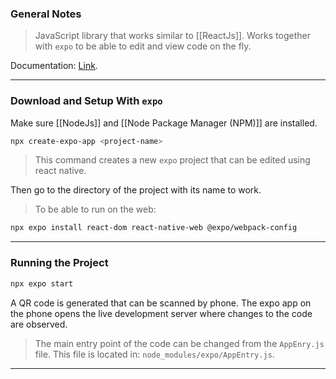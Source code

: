 
### General Notes

> JavaScript library that works similar to [[ReactJs]].
> Works together with `expo` to be able to edit and view code on the fly.

Documentation: [Link](https://reactnative.dev/docs/getting-started).

---

### Download and Setup With `expo`

Make sure [[NodeJs]] and [[Node Package Manager (NPM)]] are installed.

```bash
npx create-expo-app <project-name>
```
> This command creates a new `expo` project that can be edited using react native.

Then go to the directory of the project with its name to work.

> To be able to run on the web:
```bash
npx expo install react-dom react-native-web @expo/webpack-config
```

---

### Running the Project

```bash
npx expo start
```

A QR code is generated that can be scanned by phone. The expo app on the phone opens the live development server where changes to the code are observed.

> The main entry point of the code can be changed from the `AppEnry.js` file.
> This file is located in: `node_modules/expo/AppEntry.js`.

---

